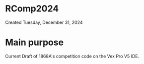 # RComp2024
Created Tuesday, December 31, 2024
# Main purpose
Current Draft of 1868A's competition code on the Vex Pro V5 IDE.
